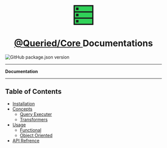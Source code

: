 <div align="center">
    <img alt="Queried Logo" width="64" src="https://raw.githubusercontent.com/queried-js/brand/master/dark/main-fill.svg">
    <h1>
		<a href="https://github.com/queried-js/core">
        	@Queried/Core
    	</a>
		<span>Documentations</span>
	</h1>
</div>

<img alt="GitHub package.json version" src="https://img.shields.io/github/package-json/v/queried-js/core">

---

**Documentation**

---

## Table of Contents

-   [Installation](installation/)
-   [Concepts](concepts/)
    -   [Query Executer](concepts/query-executer.md)
    -   [Transformers](concepts/transformers.md)
-   [Usage](usage/)
    -   [Functional](usage/functional.md)
    -   [Object Oriented](usage/object-oriented.md)
-   [API Refrence](api-refrence/)
